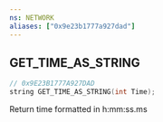 ```yaml
---
ns: NETWORK
aliases: ["0x9e23b1777a927dad"]
---
```

## GET_TIME_AS_STRING

```c
// 0x9E23B1777A927DAD
string GET_TIME_AS_STRING(int Time);
```

Return time formatted in h:mm:ss.ms

